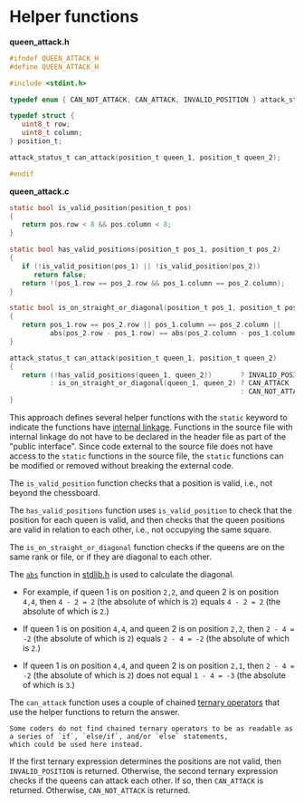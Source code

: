 # Helper functions

**queen_attack.h**

```c
#ifndef QUEEN_ATTACK_H
#define QUEEN_ATTACK_H

#include <stdint.h>

typedef enum { CAN_NOT_ATTACK, CAN_ATTACK, INVALID_POSITION } attack_status_t;

typedef struct {
   uint8_t row;
   uint8_t column;
} position_t;

attack_status_t can_attack(position_t queen_1, position_t queen_2);

#endif
```

**queen_attack.c**

```c
static bool is_valid_position(position_t pos)
{
   return pos.row < 8 && pos.column < 8;
}

static bool has_valid_positions(position_t pos_1, position_t pos_2)
{
   if (!is_valid_position(pos_1) || !is_valid_position(pos_2))
      return false;
   return !(pos_1.row == pos_2.row && pos_1.column == pos_2.column);
}

static bool is_on_straight_or_diagonal(position_t pos_1, position_t pos_2)
{
   return pos_1.row == pos_2.row || pos_1.column == pos_2.column ||
          abs(pos_2.row - pos_1.row) == abs(pos_2.column - pos_1.column);
}

attack_status_t can_attack(position_t queen_1, position_t queen_2)
{
   return (!has_valid_positions(queen_1, queen_2))       ? INVALID_POSITION
          : is_on_straight_or_diagonal(queen_1, queen_2) ? CAN_ATTACK
                                                         : CAN_NOT_ATTACK;
}
```

This approach defines several helper functions with the `static` keyword to indicate the functions have [internal linkage][internal-linkage].
Functions in the source file with internal linkage do not have to be declared in the header file as part of the "public interface".
Since code external to the source file does not have access to the `static` functions in the source file, the `static` functions
can be modified or removed without breaking the external code.

The `is_valid_position` function checks that a position is valid, i.e., not beyond the chessboard.

The `has_valid_positions` function uses `is_valid_position` to check that the position for each queen is valid,
and then checks that the queen positions are valid in relation to each other, i.e., not occupying the same square.

The `is_on_straight_or_diagonal` function checks if the queens are on the same rank or file, or if they are diagonal to each other.

The [`abs`][abs] function in [stdlib.h][stdlib] is used to calculate the diagonal.

- For example, if queen 1 is on position `2,2`, and queen 2 is on position `4,4`, then `4 - 2 = 2` (the absolute of which is `2`) 
equals `4 - 2 = 2` (the absolute of which is `2`.)

- If queen 1 is on position `4,4`, and queen 2 is on position `2,2`, then `2 - 4 = -2` (the absolute of which is `2`)
equals `2 - 4 = -2` (the absolute of which is `2`.)

- If queen 1 is on position `4,4`, and queen 2 is on position `2,1`, then `2 - 4 = -2` (the absolute of which is `2`)
does not equal `1 - 4 = -3` (the absolute of which is `3`.)

The `can_attack` function uses a couple of chained [ternary operators][ternary] that use the helper functions to return the answer.

```exercism/note
Some coders do not find chained ternary operators to be as readable as a series of `if`, `else/if`, and/or `else` statements,
which could be used here instead.
```

If the first ternary expression determines the positions are not valid, then `INVALID_POSITION` is returned.
Otherwise, the second ternary expression checks if the queens can attack each other.
If so, then `CAN_ATTACK` is returned.
Otherwise, `CAN_NOT_ATTACK` is returned.

[internal-linkage]: https://www.geeksforgeeks.org/internal-linkage-external-linkage-c/
[abs]: https://www.tutorialspoint.com/c_standard_library/c_function_abs.htm
[stdlib]: https://www.tutorialspoint.com/c_standard_library/stdlib_h.htm
[ternary]: https://www.geeksforgeeks.org/conditional-or-ternary-operator-in-c-c/
